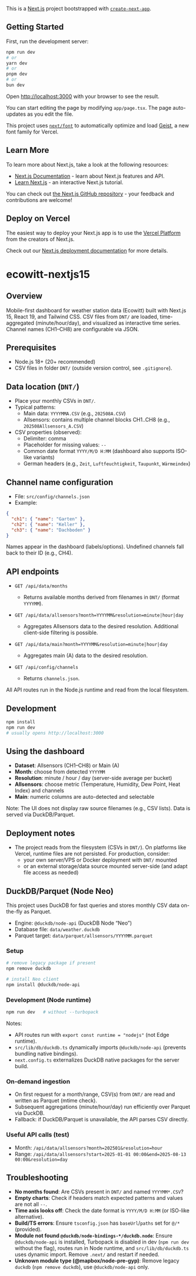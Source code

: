 This is a [Next.js](https://nextjs.org) project bootstrapped with [`create-next-app`](https://nextjs.org/docs/app/api-reference/cli/create-next-app).

## Getting Started

First, run the development server:

```bash
npm run dev
# or
yarn dev
# or
pnpm dev
# or
bun dev
```

Open [http://localhost:3000](http://localhost:3000) with your browser to see the result.

You can start editing the page by modifying `app/page.tsx`. The page auto-updates as you edit the file.

This project uses [`next/font`](https://nextjs.org/docs/app/building-your-application/optimizing/fonts) to automatically optimize and load [Geist](https://vercel.com/font), a new font family for Vercel.

## Learn More

To learn more about Next.js, take a look at the following resources:

- [Next.js Documentation](https://nextjs.org/docs) - learn about Next.js features and API.
- [Learn Next.js](https://nextjs.org/learn) - an interactive Next.js tutorial.

You can check out [the Next.js GitHub repository](https://github.com/vercel/next.js) - your feedback and contributions are welcome!

## Deploy on Vercel

The easiest way to deploy your Next.js app is to use the [Vercel Platform](https://vercel.com/new?utm_medium=default-template&filter=next.js&utm_source=create-next-app&utm_campaign=create-next-app-readme) from the creators of Next.js.

Check out our [Next.js deployment documentation](https://nextjs.org/docs/app/building-your-application/deploying) for more details.
# ecowitt-nextjs15

## Overview

Mobile-first dashboard for weather station data (Ecowitt) built with Next.js 15, React 19, and Tailwind CSS. CSV files from `DNT/` are loaded, time-aggregated (minute/hour/day), and visualized as interactive time series. Channel names (CH1–CH8) are configurable via JSON.

## Prerequisites

- Node.js 18+ (20+ recommended)
- CSV files in folder `DNT/` (outside version control, see `.gitignore`).

## Data location (`DNT/`)

- Place your monthly CSVs in `DNT/`.
- Typical patterns:
  - Main data: `YYYYMMA.CSV` (e.g., `202508A.CSV`)
  - Allsensors: contains multiple channel blocks CH1..CH8 (e.g., `202508Allsensors_A.CSV`)
- CSV properties (observed):
  - Delimiter: comma
  - Placeholder for missing values: `--`
  - Common date format `YYYY/M/D H:MM` (dashboard also supports ISO-like variants)
  - German headers (e.g., `Zeit`, `Luftfeuchtigkeit`, `Taupunkt`, `Wärmeindex`)

## Channel name configuration

- File: `src/config/channels.json`
- Example:

```json
{
  "ch1": { "name": "Garten" },
  "ch2": { "name": "Keller" },
  "ch3": { "name": "Dachboden" }
}
```

Names appear in the dashboard (labels/options). Undefined channels fall back to their ID (e.g., CH4).

## API endpoints

- `GET /api/data/months`
  - Returns available months derived from filenames in `DNT/` (format `YYYYMM`).

- `GET /api/data/allsensors?month=YYYYMM&resolution=minute|hour|day`
  - Aggregates Allsensors data to the desired resolution. Additional client-side filtering is possible.

- `GET /api/data/main?month=YYYYMM&resolution=minute|hour|day`
  - Aggregates main (A) data to the desired resolution.

- `GET /api/config/channels`
  - Returns `channels.json`.

All API routes run in the Node.js runtime and read from the local filesystem.

## Development

```bash
npm install
npm run dev
# usually opens http://localhost:3000
```

## Using the dashboard

- **Dataset**: Allsensors (CH1–CH8) or Main (A)
- **Month**: choose from detected `YYYYMM`
- **Resolution**: minute / hour / day (server-side average per bucket)
- **Allsensors**: choose metric (Temperature, Humidity, Dew Point, Heat Index) and channels
- **Main**: numeric columns are auto-detected and selectable

Note: The UI does not display raw source filenames (e.g., CSV lists). Data is served via DuckDB/Parquet.

## Deployment notes

- The project reads from the filesystem (CSVs in `DNT/`). On platforms like Vercel, runtime files are not persisted. For production, consider:
  - your own server/VPS or Docker deployment with `DNT/` mounted
  - or an external storage/data source mounted server-side (and adapt file access as needed)

## DuckDB/Parquet (Node Neo)

This project uses DuckDB for fast queries and stores monthly CSV data on-the-fly as Parquet.

- Engine: `@duckdb/node-api` (DuckDB Node “Neo”)
- Database file: `data/weather.duckdb`
- Parquet target: `data/parquet/allsensors/YYYYMM.parquet`

### Setup

```bash
# remove legacy package if present
npm remove duckdb

# install Neo client
npm install @duckdb/node-api
```

### Development (Node runtime)

```bash
npm run dev   # without --turbopack
```

Notes:

- API routes run with `export const runtime = "nodejs"` (not Edge runtime).
- `src/lib/db/duckdb.ts` dynamically imports `@duckdb/node-api` (prevents bundling native bindings).
- `next.config.ts` externalizes DuckDB native packages for the server build.

### On‑demand ingestion

- On first request for a month/range, CSV(s) from `DNT/` are read and written as Parquet (mtime check).
- Subsequent aggregations (minute/hour/day) run efficiently over Parquet via DuckDB.
- Fallback: if DuckDB/Parquet is unavailable, the API parses CSV directly.

### Useful API calls (test)

- Month: `/api/data/allsensors?month=202501&resolution=hour`
- Range: `/api/data/allsensors?start=2025-01-01 00:00&end=2025-08-13 00:00&resolution=day`

## Troubleshooting

- **No months found**: Are CSVs present in `DNT/` and named `YYYYMM*.CSV`?
- **Empty charts**: Check if headers match expected patterns and values are not all `--`.
- **Time axis looks off**: Check the date format is `YYYY/M/D H:MM` (or ISO-like alternative).
- **Build/TS errors**: Ensure `tsconfig.json` has `baseUrl`/`paths` set for `@/*` (provided).
- **Module not found `@duckdb/node-bindings-*/duckdb.node`**: Ensure `@duckdb/node-api` is installed, Turbopack is disabled in dev (`npm run dev` without the flag), routes run in Node runtime, and `src/lib/db/duckdb.ts` uses dynamic import. Remove `.next/` and restart if needed.
- **Unknown module type (@mapbox/node-pre-gyp)**: Remove legacy `duckdb` (`npm remove duckdb`), use `@duckdb/node-api` only.
